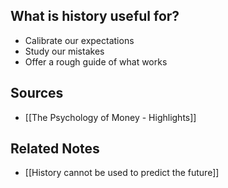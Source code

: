 ## What is history useful for?
- Calibrate our expectations
- Study our mistakes
- Offer a rough guide of what works

## Sources
- [[The Psychology of Money - Highlights]]

## Related Notes
- [[History cannot be used to predict the future]] 